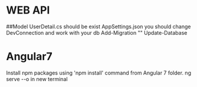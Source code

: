 # WEB API
##Model UserDetail.cs should be exist
AppSettings.json you should change DevConnection and work with your db
Add-Migration ""
Update-Database

# Angular7
Install npm packages using 'npm install' command from Angular 7 folder.
ng serve --o in new terminal



